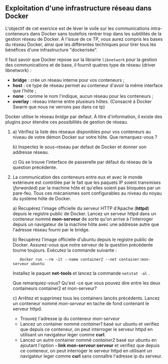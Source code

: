 ## Exploitation d'une infrastructure réseau dans Docker ##

L'objectif de cet exercice est de léver le voile sur les communications intra-conteneurs dans Docker sans toutefois rentrer trop dans les subtilités de la gestion réseau de Docker.
À l'issue de ce TP, vous aurez compris les bases du réseau Docker, ainsi que les différentes techniques pour tirer tous les bénéfices d'une infrastructure "dockerisée".

Il faut savoir que Docker repose sur la librairie ```libnetwork``` pour la gestion des communications et de base, il fournit quatres type de réseau (driver libnetwork) :


* **bridge** : crée un réseau interne pour vos conteneurs ;
* **host** : ce type de réseau permet au conteneur d'avoir la même interface que l'hôte ;
* **none** : comme le nom l'indique, aucun réseau pour les conteneurs ;
* **overlay** : réseau interne entre plusieurs hôtes. (Consacré à Docker Swarm que nous ne verrons pas dans ce tp)


Docker utilise le réseau _bridge_ par defaut. À titre d'information, il existe des plugins pour étendre ces possibilités de gestion de réseau. 


1. a) Vérifiez la liste des réseaux disponibles pour vos conteneurs au niveau de votre démon Docker sur votre hôte. Que remarquez-vous ?
   
   b) Inspectez le sous-réseau par defaut de Docker et donner son addresse réseau.
   
   c) Où se trouve l'interface de passerelle par défaut du réseau de la question précédente.
2. La communication des conteneurs entre eux et avec le monde extérieure est contrôlée par le fait que les paquets IP soient transmises (_forwarded_)  par la machine hôte et qu'elles soient pas bloquées par un pare-feu. Tous ces mécanismes sont configurables au niveau du noyau du système hôte de Docker.
   
   a) Recupérez l'image officielle du serveur HTTP d'Apache (__httpd__) depuis le registre public de Docker. Lancez un serveur httpd dans un conteneur nommé __mon-serveur__ de sorte qu'on arrive à l'interroger depuis un navigateur de la machine hôte avec une addresse autre que l'adresse réseau fourni par le bridge. 
   
   b) Recupérez l'image officielle d'ubuntu depuis le registre public de Docker. Assurez-vous que notre serveur de la question précédente tourne toujours. Exécutez la commande suivante : 
      ```youtrack
         docker run --rm -it --name container2 --net container:mon-serveur ubuntu
      ```
      Installez le paquet **net-tools** et lancez la commande ```netstat -al``` .
      
      Que remarquiez-vous? Qu'est -ce que vous pouvez dire entre les deux containeurs container2 et mon-serveur?
      
   c) Arrêtez et supprimez tous les containers lancés précédents. Lancez un conteneur nommé _mon-serveur_ en tache de fond contenant le serveur httpd.
     
     + Trouvez l'adresse ip du conteneur _mon-serveur_
     + Lancez un container nommé _container1_ basé sur ubuntu et verifiez que depuis ce conteneur, on peut interroger le serveur httpd en utilisant un navigateur leger comme **curl**.
     + Lancez un autre container nommé _container2_ basé sur ubuntu en ajoutant l'option **- link mon-serveur:serveur** et verifiez que depuis ce conteneur, on peut interroger le serveur httpd en utilisant un navigateur leger comme **curl** sans connaître l'adresse ip du serveur.